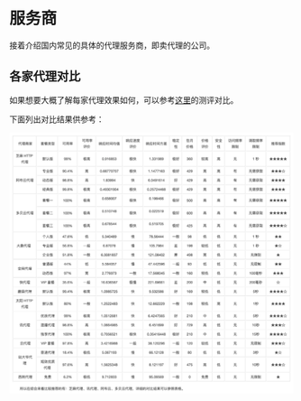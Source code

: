 # 服务商

接着介绍国内常见的具体的代理服务商，即卖代理的公司。

## 各家代理对比

如果想要大概了解每家代理效果如何，可以参考[这里](https://cuiqingcai.com/5094.html)的测评对比。

下面列出对比结果供参考：

![proxy_service_comparation ](../../../assets/img/proxy_service_comparation.png)
